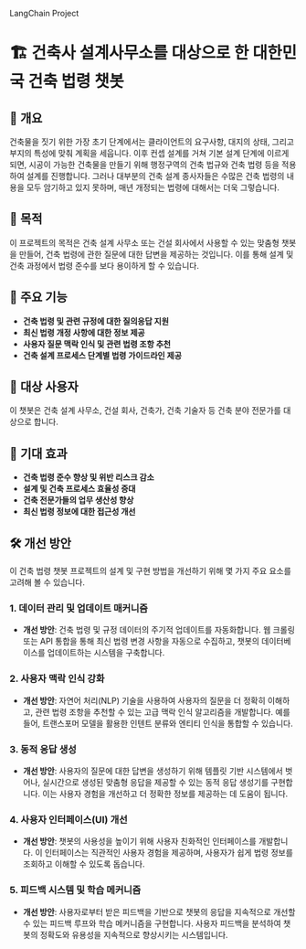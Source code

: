 LangChain Project
# 🏗️ 건축사 설계사무소를 대상으로 한 대한민국 건축 법령 챗봇

## 📌 개요
건축물을 짓기 위한 가장 초기 단계에서는 클라이언트의 요구사항, 대지의 상태, 그리고 부지의 특성에 맞춰 계획을 세웁니다. 이후 컨셉 설계를 거쳐 기본 설계 단계에 이르게 되면, 시공이 가능한 건축물을 만들기 위해 행정구역의 건축 법규와 건축 법령 등을 적용하여 설계를 진행합니다. 그러나 대부분의 건축 설계 종사자들은 수많은 건축 법령의 내용을 모두 암기하고 있지 못하며, 매년 개정되는 법령에 대해서는 더욱 그렇습니다.

## 🎯 목적
이 프로젝트의 목적은 건축 설계 사무소 또는 건설 회사에서 사용할 수 있는 맞춤형 챗봇을 만들어, 건축 법령에 관한 질문에 대한 답변을 제공하는 것입니다. 이를 통해 설계 및 건축 과정에서 법령 준수를 보다 용이하게 할 수 있습니다.

## 🚀 주요 기능
- **건축 법령 및 관련 규정에 대한 질의응답 지원**
- **최신 법령 개정 사항에 대한 정보 제공**
- **사용자 질문 맥락 인식 및 관련 법령 조항 추천**
- **건축 설계 프로세스 단계별 법령 가이드라인 제공**

## 👥 대상 사용자
이 챗봇은 건축 설계 사무소, 건설 회사, 건축가, 건축 기술자 등 건축 분야 전문가를 대상으로 합니다.

## 🎉 기대 효과
- **건축 법령 준수 향상 및 위반 리스크 감소**
- **설계 및 건축 프로세스 효율성 증대**
- **건축 전문가들의 업무 생산성 향상**
- **최신 법령 정보에 대한 접근성 개선**

## 🛠️ 개선 방안
이 건축 법령 챗봇 프로젝트의 설계 및 구현 방법을 개선하기 위해 몇 가지 주요 요소를 고려해 볼 수 있습니다.

### **1. 데이터 관리 및 업데이트 매커니즘**
- **개선 방안**: 건축 법령 및 규정 데이터의 주기적 업데이트를 자동화합니다. 웹 크롤링 또는 API 통합을 통해 최신 법령 변경 사항을 자동으로 수집하고, 챗봇의 데이터베이스를 업데이트하는 시스템을 구축합니다.

### **2. 사용자 맥락 인식 강화**
- **개선 방안**: 자연어 처리(NLP) 기술을 사용하여 사용자의 질문을 더 정확히 이해하고, 관련 법령 조항을 추천할 수 있는 고급 맥락 인식 알고리즘을 개발합니다. 예를 들어, 트랜스포머 모델을 활용한 인텐트 분류와 엔티티 인식을 통합할 수 있습니다.

### **3. 동적 응답 생성**
- **개선 방안**: 사용자의 질문에 대한 답변을 생성하기 위해 템플릿 기반 시스템에서 벗어나, 실시간으로 생성된 맞춤형 응답을 제공할 수 있는 동적 응답 생성기를 구현합니다. 이는 사용자 경험을 개선하고 더 정확한 정보를 제공하는 데 도움이 됩니다.

### **4. 사용자 인터페이스(UI) 개선**
- **개선 방안**: 챗봇의 사용성을 높이기 위해 사용자 친화적인 인터페이스를 개발합니다. 이 인터페이스는 직관적인 사용자 경험을 제공하며, 사용자가 쉽게 법령 정보를 조회하고 이해할 수 있도록 돕습니다.

### **5. 피드백 시스템 및 학습 메커니즘**
- **개선 방안**: 사용자로부터 받은 피드백을 기반으로 챗봇의 응답을 지속적으로 개선할 수 있는 피드백 루프와 학습 메커니즘을 구현합니다. 사용자 피드백을 분석하여 챗봇의 정확도와 유용성을 지속적으로 향상시키는 시스템입니다.
